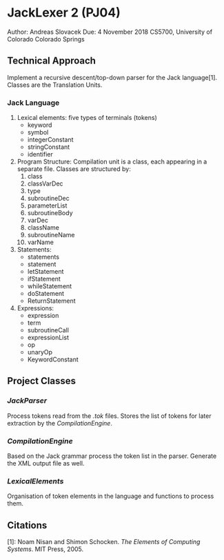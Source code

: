 # JackLexer 2 (PJ04)
Author: Andreas Slovacek
Due:    4 November 2018
CS5700, University of Colorado Colorado Springs



## Technical Approach

Implement a recursive descent/top-down parser for the Jack language[1].  Classes are the Translation Units.

### Jack Language
1. Lexical elements: five types of terminals (tokens)
    - keyword
    - symbol
    - integerConstant
    - stringConstant
    - identifier
2. Program Structure: Compilation unit is a class, each appearing in a separate file.  Classes are structured by:
    1. class
    2. classVarDec
    3. type
    4. subroutineDec
    5. parameterList
    6. subroutineBody
    7. varDec
    8. className
    9. subroutineName
    10. varName
3. Statements:
    - statements
    - statement
    - letStatement
    - ifStatement
    - whileStatement
    - doStatement
    - ReturnStatement
4. Expressions:
    - expression
    - term
    - subroutineCall
    - expressionList
    - op
    - unaryOp
    - KeywordConstant



## Project Classes

### *_JackParser_*
Process tokens read from the *_.tok_* files.  Stores the list of tokens for later extraction by the *_CompilationEngine_*.


### *_CompilationEngine_*
Based on the Jack grammar process the token list in the parser.  Generate the XML output file as well.

### *_LexicalElements_*
Organisation of token elements in the language and functions to process them.









## Citations
[1]: Noam Nisan and Shimon Schocken. _The Elements of Computing Systems_. MIT Press, 2005.  
